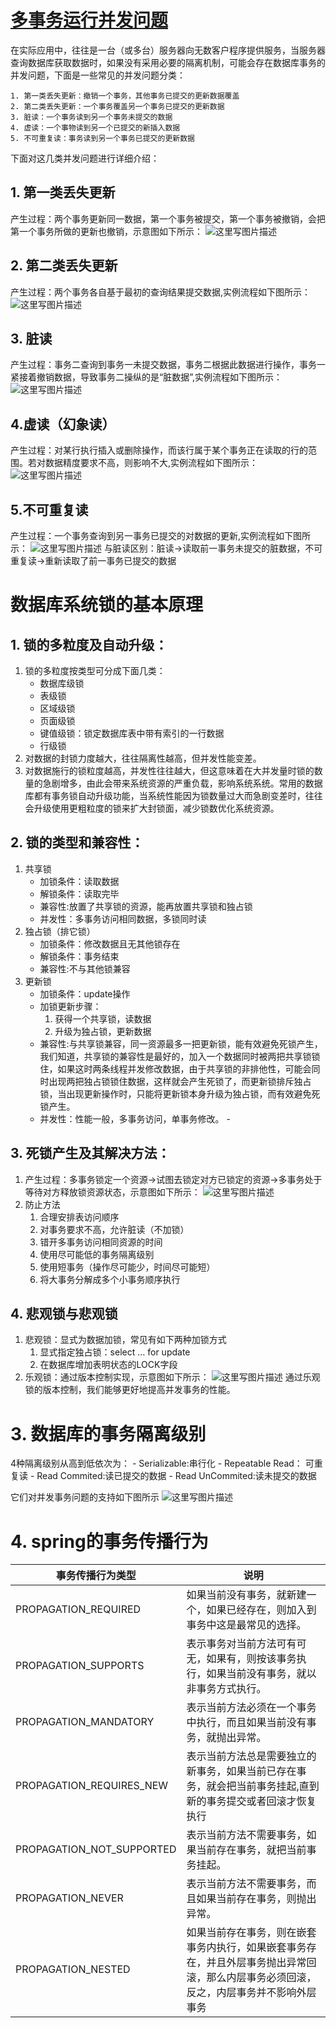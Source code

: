 # [多事务运行并发问题](https://www.cnblogs.com/jpfss/p/9449611.html)

在实际应用中，往往是一台（或多台）服务器向无数客户程序提供服务，当服务器查询数据库获取数据时，如果没有采用必要的隔离机制，可能会存在数据库事务的并发问题，下面是一些常见的并发问题分类：

```
1. 第一类丢失更新：撤销一个事务，其他事务已提交的更新数据覆盖
2. 第二类丢失更新：一个事务覆盖另一个事务已提交的更新数据
3. 脏读：一个事务读到另一个事务未提交的数据
4. 虚读：一个事物读到另一个已提交的新插入数据 
5. 不可重复读：事务读到另一个事务已提交的更新数据
```

下面对这几类并发问题进行详细介绍：

## 1. 第一类丢失更新

产生过程：两个事务更新同一数据，第一个事务被提交，第一个事务被撤销，会把第一个事务所做的更新也撤销，示意图如下所示： 
![这里写图片描述](https://images2018.cnblogs.com/blog/1112483/201808/1112483-20180809163454784-833971966.png)

## 2. 第二类丢失更新

产生过程：两个事务各自基于最初的查询结果提交数据,实例流程如下图所示： 
![这里写图片描述](https://images2018.cnblogs.com/blog/1112483/201808/1112483-20180809163518498-390534372.png)

## 3. 脏读

产生过程：事务二查询到事务一未提交数据，事务二根据此数据进行操作，事务一紧接着撤销数据，导致事务二操纵的是“脏数据”,实例流程如下图所示： 
![这里写图片描述](https://images2018.cnblogs.com/blog/1112483/201808/1112483-20180809163544384-82830860.png)

## 4.虚读（幻象读）

产生过程：对某行执行插入或删除操作，而该行属于某个事务正在读取的行的范围。若对数据精度要求不高，则影响不大,实例流程如下图所示： 
![这里写图片描述](https://images2018.cnblogs.com/blog/1112483/201808/1112483-20180809163604897-809955910.png)

## 5.不可重复读

产生过程：一个事务查询到另一事务已提交的对数据的更新,实例流程如下图所示： 
![这里写图片描述](https://images2018.cnblogs.com/blog/1112483/201808/1112483-20180809163636915-1748886300.png) 
与脏读区别：脏读->读取前一事务未提交的脏数据，不可重复读->重新读取了前一事务已提交的数据

# 数据库系统锁的基本原理

## 1. 锁的多粒度及自动升级：

1. 锁的多粒度按类型可分成下面几类： 
   - 数据库级锁
   - 表级锁
   - 区域级锁
   - 页面级锁
   - 键值级锁：锁定数据库表中带有索引的一行数据
   - 行级锁
2. 对数据的封锁力度越大，往往隔离性越高，但并发性能变差。
3. 对数据施行的锁粒度越高，并发性往往越大，但这意味着在大并发量时锁的数量的急剧增多，由此会带来系统资源的严重负载，影响系统系统。常用的数据库都有事务锁自动升级功能，当系统性能因为锁数量过大而急剧变差时，往往会升级使用更粗粒度的锁来扩大封锁面，减少锁数优化系统资源。

## 2. 锁的类型和兼容性：

1. 共享锁
   - 加锁条件：读取数据
   - 解锁条件：读取完毕
   - 兼容性:放置了共享锁的资源，能再放置共享锁和独占锁
   - 并发性：多事务访问相同数据，多锁同时读
2. 独占锁（排它锁）
   - 加锁条件：修改数据且无其他锁存在
   - 解锁条件：事务结束
   - 兼容性:不与其他锁兼容
3. 更新锁
   - 加锁条件：update操作
   - 加锁更新步骤： 
     1. 获得一个共享锁，读数据
     2. 升级为独占锁，更新数据
   - 兼容性:与共享锁兼容，同一资源最多一把更新锁，能有效避免死锁产生，我们知道，共享锁的兼容性是最好的，加入一个数据同时被两把共享锁锁住，如果这时两条线程并发修改数据，由于共享锁的非排他性，可能会同时出现两把独占锁锁住数据，这样就会产生死锁了，而更新锁排斥独占锁，当出现更新操作时，只能将更新锁本身升级为独占锁，而有效避免死锁产生。
   - 并发性：性能一般，多事务访问，单事务修改。 
     \-

## 3. 死锁产生及其解决方法：

1. 产生过程：多事务锁定一个资源->试图去锁定对方已锁定的资源->多事务处于等待对方释放锁资源状态，示意图如下所示： 
   ![这里写图片描述](https://images2018.cnblogs.com/blog/1112483/201808/1112483-20180809163726933-552407324.png)
2. 防止方法 
   1. 合理安排表访问顺序
   2. 对事务要求不高，允许脏读（不加锁）
   3. 错开多事务访问相同资源的时间
   4. 使用尽可能低的事务隔离级别
   5. 使用短事务（操作尽可能少，时间尽可能短）
   6. 将大事务分解成多个小事务顺序执行

## 4. 悲观锁与悲观锁

1. 悲观锁：显式为数据加锁，常见有如下两种加锁方式 
   1. 显式指定独占锁：select … for update
   2. 在数据库增加表明状态的LOCK字段
2. 乐观锁：通过版本控制实现，示意图如下所示： 
   ![这里写图片描述](https://images2018.cnblogs.com/blog/1112483/201808/1112483-20180809163755060-1738124933.png) 
   通过乐观锁的版本控制，我们能够更好地提高并发事务的性能。

# 3. 数据库的事务隔离级别

4种隔离级别从高到低依次为： 
\- Serializable:串行化 
\- Repeatable Read： 可重复读 
\- Read Commited:读已提交的数据 
\- Read UnCommited:读未提交的数据

它们对并发事务问题的支持如下图所示 
![这里写图片描述](https://img-blog.csdn.net/20160310001129563)

# 4. spring的事务传播行为



| 事务传播行为类型          | 说明                                                         |
| ------------------------- | ------------------------------------------------------------ |
| PROPAGATION_REQUIRED      | 如果当前没有事务，就新建一个，如果已经存在，则加入到事务中这是最常见的选择。 |
| PROPAGATION_SUPPORTS      | 表示事务对当前方法可有可无，如果有，则按该事务执行，如果当前没有事务，就以非事务方式执行。 |
| PROPAGATION_MANDATORY     | 表示当前方法必须在一个事务中执行，而且如果当前没有事务，就抛出异常。 |
| PROPAGATION_REQUIRES_NEW  | 表示当前方法总是需要独立的新事务，如果当前已存在事务，就会把当前事务挂起,直到新的事务提交或者回滚才恢复执行 |
| PROPAGATION_NOT_SUPPORTED | 表示当前方法不需要事务，如果当前存在事务，就把当前事务挂起。 |
| PROPAGATION_NEVER         | 表示当前方法不需要事务，而且如果当前存在事务，则抛出异常。   |
| PROPAGATION_NESTED        | 如果当前存在事务，则在嵌套事务内执行，如果嵌套事务存在，并且外层事务抛出异常回滚，那么内层事务必须回滚，反之，内层事务并不影响外层事务 |